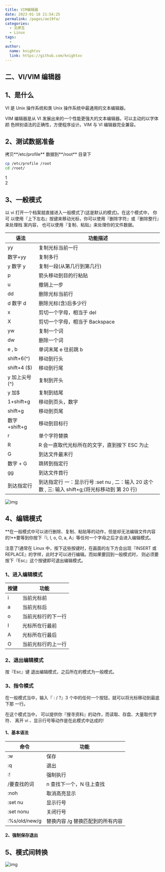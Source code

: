 ```yaml
---
title: VIM编辑器
date: 2023-01-18 21:54:25
permalink: /pages/ae19fa/
categories:
  - 云原生
  - Linux
tags:
  - 
author: 
  name: knightxv
  link: https://github.com/knightxv
---
```

##  二、VI/VIM 编辑器

##  1、是什么

VI 是 Unix 操作系统和类 Unix 操作系统中最通用的文本编辑器。

VIM 编辑器是从 VI 发展出来的一个性能更强大的文本编辑器。可以主动的以字体颜 色辨别语法的正确性，方便程序设计。VIM 与 VI 编辑器完全兼容。

##  2、测试数据准备

拷贝\*\*/etc/profile\*\* 数据到\*\*/root\*\* 目录下

```sh
cp /etc/profile /root
cd /root/
```

1  
2

##  3、一般模式

以 vi 打开一个档案就直接进入一般模式了(这是默认的模式)。在这个模式中， 你可 以使用『上下左右』按键来移动光标，你可以使用『删除字符』或『删除整行』来处理档 案内容， 也可以使用『复制、粘贴』来处理你的文件数据。

| 语法          | 功能描述                                                                                        |
| ------------- | ----------------------------------------------------------------------------------------------- |
| yy            | 复制光标当前一行                                                                                |
| 数字+yy       | 复制多行                                                                                        |
| y 数字 y      | 复制一段(从第几行到第几行)                                                                      |
| p             | 箭头移动到目的行粘贴                                                                            |
| u             | 撤销上一步                                                                                      |
| dd            | 删除光标当前行                                                                                  |
| d 数字 d      | 删除光标(含)后多少行                                                                            |
| x             | 剪切一个字母，相当于 del                                                                        |
| X             | 剪切一个字母，相当于 Backspace                                                                  |
| yw            | 复制一个词                                                                                      |
| dw            | 删除一个词                                                                                      |
| e , b         | 单词末尾 e 往前跳 b                                                                             |
| shift+6(^)    | 移动到行头                                                                                      |
| shift+4 ($)   | 移动到行尾                                                                                      |
| y 加上尖号(^) | 复制到开头                                                                                      |
| y 加$         | 复制到结尾                                                                                      |
| 1+shift+g     | 移动到页头，数字                                                                                |
| shift+g       | 移动到页尾                                                                                      |
| 数字+shift+g  | 移动到目标行                                                                                    |
| r             | 单个字符替换                                                                                    |
| R             | R 会一直取代光标所在的文字，直到按下 ESC 为止                                                   |
| G             | 到达文件最末行                                                                                  |
| 数字 + G      | 跳转到指定行                                                                                    |
| gg            | 到达文件首行                                                                                    |
| 到达指定行    | 到达指定行 一：显示行号 :set nu , 二：输入 20 这个数 , 三: 输入 shift+g;(将光标移动到 第 20 行) |

![img](https://www.runoob.com/wp-content/uploads/2015/10/classic1.gif)

##  4、编辑模式

\*\*在一般模式中可以进行删除、复制、粘贴等的动作，但是却无法编辑文件内容的!\*\*要等到你按下『i, I, o, O, a, A』等任何一个字母之后才会进入编辑模式。

注意了!通常在 Linux 中，按下这些按键时，在画面的左下方会出现『INSERT 或 REPLACE』的字样，此时才可以进行编辑。而如果要回到一般模式时， 则必须要按下『Esc』这个按键即可退出编辑模式。

###  1、进入编辑模式

| 按键 | 功能               |
| ---- | ------------------ |
| i    | 当前光标前         |
| a    | 当前光标后         |
| o    | 当前光标行的下一行 |
| I    | 光标所在行最前     |
| A    | 光标所在行最后     |
| O    | 当前光标行的上一行 |

###  2、退出编辑模式

按『Esc』键 退出编辑模式，之后所在的模式为一般模式。

###  3、指令模式

在一般模式当中，输入『 : / ?』3 个中的任何一个按钮，就可以将光标移动到最底下那 一行。

在这个模式当中， 可以提供你『搜寻资料』的动作，而读取、存盘、大量取代字符、 离开 vi 、显示行号等动作是在此模式中达成的!

####  1、基本语法

| 命令          | 功能                             |
| ------------- | -------------------------------- |
| :w            | 保存                             |
| :q            | 退出                             |
| :!            | 强制执行                         |
| /要查找的词   | n 查找下一个，N 往上查找         |
| :noh          | 取消高亮显示                     |
| :set nu       | 显示行号                         |
| :set nonu     | 关闭行号                         |
| :%s/old/new/g | 替换内容 /g 替换匹配到的所有内容 |

####  2、强制保存退出

##  5、模式间转换

![img](https://cdn.staticaly.com/gh/knightxv/image-hosting@master/20230118/1147480-20170723161647424-1188380370.1p30gyosozgg.webp)
